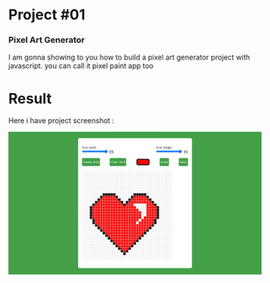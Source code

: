 # Project #01

### Pixel Art Generator
I am gonna showing to you how to build a pixel art generator project with javascript. you can call it pixel paint app too

# Result
Here i have project screenshot :

![screenshot](result.png)
